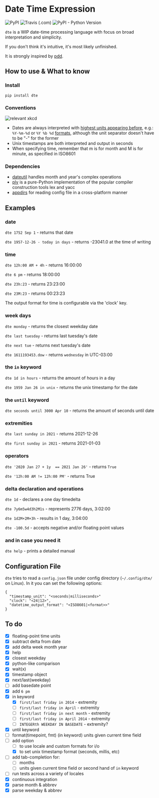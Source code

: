 # Date Time Expression

![PyPI](https://img.shields.io/pypi/v/dte)
![Travis (.com)](https://img.shields.io/travis/com/mvrozanti/dte)
![PyPI - Python Version](https://img.shields.io/pypi/pyversions/dte)

`dte` is a WIP date-time processing language with focus on broad interpretation and simplicity.

If you don't think it's intuitive, it's most likely unfinished.

It is strongly inspired by [pdd](https://github.com/jarun/pdd).

## How to use & What to know

### Install

`pip install dte`

### Conventions
![relevant xkcd](https://sslimgs.xkcd.com/comics/iso_8601.png)
- Dates are always interpreted with [highest units appearing before](https://preview.redd.it/hlpo8ia9f9a41.png?auto=webp&s=051d6cc18d06399dab01ea45e9ed0d2255b004c1), e.g.: `%Y-%m-%d` or `%Y %b %d` [formats](https://strftime.org/), although the unit separator doesn't have to be "-" for the former
- Unix timestamps are both interpreted and output in seconds
- When specifying time, remember that m is for month and M is for minute, as specified in ISO8601

### Dependencies
- [dateutil](https://github.com/dateutil/dateutil) handles month and year's complex operations
- [ply](https://github.com/dabeaz/ply) is a pure-Python implementation of the popular compiler construction tools lex and yacc 
- [appdirs](https://github.com/ActiveState/appdirs) for reading config file in a cross-platform manner

## Examples

### date
`dte 1752 Sep 1` - returns that date

`dte 1957-12-26 - today in days` - returns -23041.0 at the time of writing

### time
`dte 12h:00 AM + 4h` - returns 16:00:00 

`dte 6 pm` - returns 18:00:00 

`dte 23h:23` - returns 23:23:00

`dte 23M:23` - returns 00:23:23

The output format for time is configurable via the 'clock' key.

### week days
`dte monday` - returns the closest weekday date

`dte last tuesday` - returns last tuesday's date

`dte next tue` - returns next tuesday's date

`dte 1611193453.dow` - returns `wednesday` in UTC-03:00

### the `in` keyword

`dte 1d in hours` - returns the amount of hours in a day

`dte 1959 Jan 26 in unix` - returns the unix timestamp for the date

### the `until` keyword

`dte seconds until 3000 Apr 10` - returns the amount of seconds until date

### extremities

`dte last sunday in 2021` - returns 2021-12-26

`dte first sunday in 2021` - returns 2021-01-03

### operators

`dte '2020 Jan 27 + 1y  == 2021 Jan 26'` - returns `True`

`dte '12h:00 AM != 12h:00 PM'` - returns True

### delta declaration and operations
`dte 1d` - declares a one day timedelta

`dte 7y6m5w4d3h2M1s` - represents 2776 days, 3:02:00

`dte 1d2M+2M+3h` - results in 1 day, 3:04:00

`dte -100.5d` - accepts negative and/or floating point values

### and in case you need it
`dte help` - prints a detailed manual

## Configuration File

`dte` tries to read a `config.json` file under config directory (`~/.config/dte/` on Linux). In it you can set the following options:

```
{
  "timestamp_unit": "<seconds|milliseconds>"
  "clock": "<24|12>",
  "datetime_output_format": "<ISO8601|<format>>"
}
```

## To do
- [x] floating-point time units
- [x] subtract delta from date
- [x] add delta week month year
- [x] help
- [x] closest weekday
- [x] python-like comparison
- [x] wait(x)
- [x] timestamp object
- [x] next/last(weekday)
- [ ] add basedate point
- [x] add `6 pm`
- [x] in keyword
  - [x] `first/last friday in 2014` - extremity
  - [ ] `first/last friday in April` - extremity
  - [ ] `first/last friday in next month` - extremity
  - [ ] `first/last friday in April 2014` - extremity
  - [ ] `INTEGERth WEEKDAY IN BASEDATE` - extremity?
- [x] until keyword
- [ ] format(timepoint, fmt) (in keyword) units given current time field
- [ ] add option
  - [ ] to use locale and custom formats for i/o
  - [x] to set unix timestamp format (seconds, millis, etc)
- [ ] add tab-completion for:
  - [ ] months
  - [ ] units given current time field or second hand of `in` keyword
- [ ] run tests across a variety of locales
- [x] continuous integration
- [x] parse month & abbrev
- [x] parse weekday & abbrev
